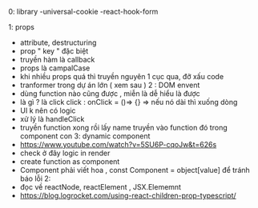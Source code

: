 0: library
-universal-cookie
-react-hook-form

1: props

- attribute, destructuring
- prop " key " đặc biệt
- truyền hàm là callback
- props là campalCase
- khi nhiều props quá thì truyền nguyên 1 cục qua, đỡ xấu code
- tranformer trong dự án lớn ( xem sau )
  2 : DOM envent
- dùng function nào cũng được , miễn là dễ hiểu là được
- là gì ? là click click : onClick = ()=> {} => nếu nó dài thì xuống dòng
- UI k nên có logic
- xử lý là handleClick
- truyền function xong rồi lấy name truyền vào function đó trong component con
  3: dynamic component
- https://www.youtube.com/watch?v=5SU6P-cqoJw&t=626s
- check ở đây logic in render
- create function as component
- Component phải viết hoa , const Component = object[value] để tránh báo lỗi
  2:
- đọc về reactNode, reactElement , JSX.Elememnt
- https://blog.logrocket.com/using-react-children-prop-typescript/
